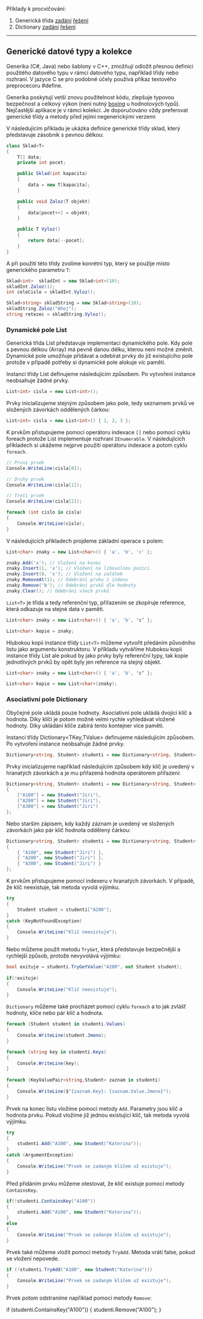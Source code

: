 Příklady k procvičování:
1. Generická třída [zadání](1_zadani.cs) [řešení](2_reseni)
2. Dictionary [zadání](1_zadani.cs) [řešení](2_reseni)
---

## Generické datové typy a kolekce

Generika (C#, Java) nebo šablony v C++, zmožňují odložit přesnou definici použitého datového typu v rámci datového typu, například třídy nebo rozhraní. V jazyce C se pro podobné účely používá příkaz textového preprocecoru #define.

Generika poskytují vetší znovu použitelnost kódu, zlepšuje typovou bezpečnost a celkový výkon (není nutný [boxing](https://docs.microsoft.com/en-us/dotnet/csharp/programming-guide/types/boxing-and-unboxing) u hodnotových typů). Nejčastější aplikace je v rámci kolekcí. Je doporučováno vždy preferovat generické třídy a metody před jejími negenerickými verzemi

V následujícím příkladu je ukázka definice generické třídy sklad, který představuje zásobník s pevnou délkou:

```cs 
class Sklad<T>
{
    T[] data;
    private int pocet;

    public Sklad(int kapacita)
    {
        data = new T[kapacita];
    }

    public void Zaloz(T objekt)
    {
        data[pocet++] = objekt;
    }

    public T Vyloz()
    {
        return data[--pocet];
    }
}
```

A při použití této třídy zvolíme konrétní typ, který se použije místo generického parametru `T`:

```cs 
Sklad<int>  skladInt = new Sklad<int>(10);
skladInt.Zaloz(1);
int celeCislo = skladInt.Vyloz();

Sklad<string> skladString = new Sklad<string>(10);
skladString.Zaloz("Ahoj");
string retezec = skladString.Vyloz();
```

### Dynamické pole List
 
Generická třída List<T> představuje implementaci dynamického pole. Kdy pole s pevnou délkou (Array) má pevně danou délku, kterou není možné změnit. Dynamické pole umožňuje přidávat a odebírat prvky do již existujícího pole protože v případě potřeby si dynamické pole alokuje víc paměti.

Instanci třídy List<int> definujeme následujícím způsobem. Po vytvoření instance neobsahuje žádné prvky.
    
```cs 
List<int> cisla = new List<int>(); 
```

Prvky inicializujeme stejným způsobem jako pole, tedy seznamem prvků ve složených závorkách oddělených čárkou:

```cs 
List<int> cisla = new List<int>() { 1, 2, 3 }; 
```
    
K prvkům přistupujeme pomocí operátoru indexace `[]` nebo pomocí cyklu foreach protože List<int> implementuje rozhraní `IEnumerable`. V následujících příkladech si ukážeme nejprve použití operátoru indexace a potom cyklu `foreach`.

```cs 
// Prvni prvek
Console.WriteLine(cisla[0]);

// Druhy prvek
Console.WriteLine(cisla[1]);

// Treti prvek
Console.WriteLine(cisla[2]);
```    
    
```cs 
foreach (int cislo in cisla)
{
    Console.WriteLine(cislo);
}
```   

V následujících příkladech projdeme základní operace s polem:

```cs 
List<char> znaky = new List<char>() { 'a', 'b', 'c' };

znaky.Add('x'); // Vložení na konec
znaky.Insert(1, 'x'); // Vložení na libovolnou pozici
znaky.Insert(0, 'x'); // Vložení na začátek
znaky.RemoveAt(1); // Odebrání prvku z indexu
znaky.Remove('b'); // Odebrání prvků dle hodnoty
znaky.Clear(); // Odebrání všech prvků
```   

`List<T>` je třída a tedy referenční typ, přiřazením se zkopíruje reference, která odkazuje na stejné data v paměti.

```cs 
List<char> znaky = new List<char>() { 'a', 'b', 'c’ };

List<char> kopie = znaky;
```   

Hlubokou kopii instance třídy `List<T>` můžeme vytvořit předáním původního listu jako argumentu konstruktoru. V příkladu vytváříme hlubokou kopii instance třídy List<int> ale pokud by jako prvky byly referenční typy, tak kopie jednotlivých prvků by opět byly jen reference na stejný objekt.

```cs 
List<char> znaky = new List<char>() { 'a', 'b', 'c‘ };

List<char> kopie = new List<char>(znaky);
```   
    
###  Asociativní pole Dictionary
  
Obyčejné pole ukládá pouze hodnoty. Asociativní pole ukládá dvojici klíč a hodnota. Díky klíči je potom možné velmi rychle vyhledávat vložené hodnoty. Díky ukládání klíče zabírá tento kontejner více paměti.

Instanci třídy Dictionary<TKey,TValue> definujeme následujícím způsobem. Po vytvoření instance neobsahuje žádné prvky. 

```cs 
Dictionary<string, Student> studenti = new Dictionary<string, Student>();
```

Prvky inicializujeme například následujícím způsobem kdy klíč je uvedený v hranatých závorkách a je mu přiřazená hodnota operátorem přiřazení: 
 
```cs 
Dictionary<string, Student> studenti = new Dictionary<string, Student>()
{
    ["A100"] = new Student("Jiri"),
    ["A200"] = new Student("Jiri"),
    ["A300"] = new Student("Jiri")
};
```
    
Nebo starším zápisem, kdy každý záznam je uvedený ve složených závorkách jako pár klíč hodnota oddělený čárkou:
    
```cs 
Dictionary<string, Student> studenti = new Dictionary<string, Student>()
{
    { "A100", new Student("Jiri") },
    { "A200", new Student("Jiri") },
    { "A300", new Student("Jiri") }
};
```
    
K prvkům přistupujeme pomocí indexeru v hranatých závorkách. V případě, že klíč neexistuje, tak metoda vyvolá výjimku.
    
```cs 
try
{
    Student student = studenti["A200"];
}
catch (KeyNotFoundException)
{
    Console.WriteLine("Klíč neexistuje");
}
```
    
Nebo můžeme použít metodu `TryGet`, která představuje bezpečnější a rychlejší způsob, protože nevyvolává výjimku:

```cs 
bool exituje = studenti.TryGetValue("A200", out Student student);
           
if(!exituje)
{
    Console.WriteLine("Klíč neexistuje");
}
```

`Dictionary` můžeme také procházet pomocí cyklu `foreach` a to jak zvlášť hodnoty, klíče nebo pár klíč a hodnota.
    
```cs 
foreach (Student student in studenti.Values)
{
    Console.WriteLine(student.Jmeno);
}

foreach (string key in studenti.Keys)
{
    Console.WriteLine(key);
}
        
foreach (KeyValuePair<string,Student> zaznam in studenti)
{
    Console.WriteLine($"{zaznam.Key}: {zaznam.Value.Jmeno}");
}
```

Prvek na konec listu vložíme pomocí metody `Add`. Parametry jsou klíč a hodnota prvku. Pokud vložíme již jednou existující klíč, tak metoda vyvolá výjímku.

```cs 
try
{
    studenti.Add("A100", new Student("Katerina"));
}
catch (ArgumentException)
{
    Console.WriteLine("Prvek se zadaným klíčem už existuje");
}
```
    
Před přidáním prvku můžeme otestovat, že klíč existuje pomocí metody `ContainsKey`.

```cs 
if(!studenti.ContainsKey("A100"))
{
    studenti.Add("A100", new Student("Katerina"));
}
else
{
    Console.WriteLine("Prvek se zadaným klíčem už existuje");
}
```
    
Prvek také můžeme vložit pomocí metody `TryAdd`. Metoda vrátí false, pokud se vložení nepovede.

```cs 
if (!studenti.TryAdd("A100", new Student("Katerina")))
{
    Console.WriteLine("Prvek se zadaným klíčem už existuje");
}
```
    
Prvek potom odstraníme například pomocí metody `Remove`:

if (studenti.ContainsKey("A100"))
{
    studenti.Remove("A100");
}
```
    
